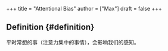 +++
title = "Attentional Bias"
author = ["Max"]
draft = false
+++

## Definition {#definition}

平时常想的事（注意力集中的事情），会影响我们的感知。
